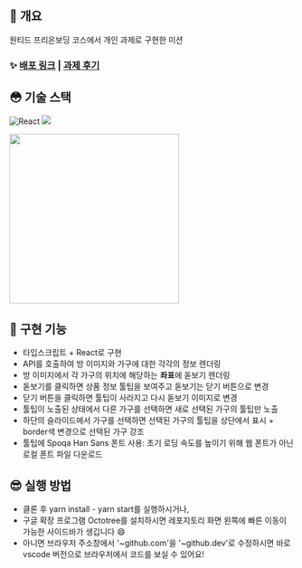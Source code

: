 

## 🧨 개요
원티드 프리온보딩 코스에서 개인 과제로 구현한 미션

### ✨ [배포 링크](https://yenayun-ggumim.netlify.app/) | [과제 후기](https://velog.io/@yena1025/PreOnboarding%EC%84%A4%ED%9C%B4%EA%B0%95%EC%A3%BC-%ED%88%B4%ED%8C%81-%EA%B3%BC%EC%A0%9C-%ED%9B%84%EA%B8%B0)

## 😳 기술 스택
![React](https://img.shields.io/badge/-React-61DAFB?&logo=react&logoColor=white)
<img src="https://img.shields.io/badge/TypeScript-3178C6?style=flat-square&logo=TypeScript&logoColor=white"/>


<img src="https://user-images.githubusercontent.com/68722179/187879641-2fefb7d4-e05f-4a9f-9086-99842905309b.png" width="300px" />


## 🚀 구현 기능
- 타입스크립트 + React로 구현
- API를 호출하여 방 이미지와 가구에 대한 각각의 정보 렌더링
- 방 이미지에서 각 가구의 위치에 해당하는 **좌표**에 돋보기 렌더링
- 돋보기를 클릭하면 상품 정보 툴팁을 보여주고 돋보기는 닫기 버튼으로 변경
 - 닫기 버튼을 클릭하면 툴팁이 사라지고 다시 돋보기 이미지로 변경
- 툴팁이 노출된 상태에서 다른 가구를 선택하면 새로 선택된 가구의 툴팁만 노출
- 하단의 슬라이드에서 가구를 선택하면 선택된 가구의 툴팁을 상단에서 표시 + border색 변경으로 선택된 가구 강조
- 툴팁에 Spoqa Han Sans 폰트 사용: 초기 로딩 속도를 높이기 위해 웹 폰트가 아닌 로컬 폰트 파일 다운로드

## 😎 실행 방법
* 클론 후 yarn install - yarn start를 실행하시거나,
* 구글 확장 프로그램 Octotree를 설치하시면 레포지토리 화면 왼쪽에 빠른 이동이 가능한 사이드바가 생깁니다 😄
* 아니면 브라우저 주소창에서 '~github.com'을 '~github.dev'로 수정하시면 바로 vscode 버전으로 브라우저에서 코드를 보실 수 있어요!
